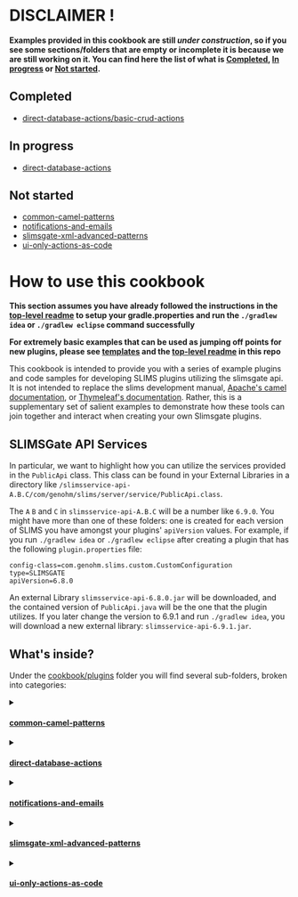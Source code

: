 # DISCLAIMER !
**Examples provided in this cookbook are still _under construction_, so if you see some sections/folders that are empty or incomplete it is because we are still working on it.
You can find here the list of what is [Completed](#Completed), [In progress](#In_progress) or [Not started](#Not_started).**

## Completed
* [direct-database-actions/basic-crud-actions](plugins/direct-database-actions/basic-crud-actions)

## In progress
* [direct-database-actions](plugins/direct-database-actions)

## Not started
* [common-camel-patterns](plugins/common-camel-patterns)
* [notifications-and-emails](plugins/notifications-and-emails)
* [slimsgate-xml-advanced-patterns](plugins/slimsgate-xml-advanced-patterns)
* [ui-only-actions-as-code](plugins/ui-only-actions-as-code)

# How to use this cookbook

**This section assumes you have already followed the instructions in the [top-level readme](../README.md) to setup your gradle.properties
and run the `./gradlew idea` or `./gradlew eclipse` command successfully**

**For extremely basic examples that can be used as jumping off points for new plugins, please see [templates](../templates)
and the [top-level readme](../README.md) in this repo**

This cookbook is intended to provide you with a series of example plugins and code samples for developing SLIMS plugins 
utilizing the slimsgate api. It is not intended to replace the slims development manual, [Apache's camel documentation](https://camel.apache.org/components/3.14.x/index.html), 
or [Thymeleaf's documentation](https://www.thymeleaf.org/doc/tutorials/3.1/usingthymeleaf.html). Rather, this is a 
supplementary set of salient examples to demonstrate how these tools can join together and interact when creating your own Slimsgate plugins.

## SLIMSGate API Services

In particular, we want to highlight how you can utilize the services provided in the `PublicApi` class. This class can be found
in your External Libraries in a directory like `/slimsservice-api-A.B.C/com/genohm/slims/server/service/PublicApi.class`. 

The `A` `B` and `C` in `slimsservice-api-A.B.C` will be a number like `6.9.0`. You might have more than one of these folders:
one is created for each version of SLIMS you have amongst your plugins' `apiVersion` values. For example, if you run `./gradlew idea` or `./gradlew eclipse`
after creating a plugin that has the following `plugin.properties` file:

```
config-class=com.genohm.slims.custom.CustomConfiguration
type=SLIMSGATE
apiVersion=6.8.0
```

An external Library `slimsservice-api-6.8.0.jar` will be downloaded, and the contained version of `PublicApi.java` will
be the one that the plugin utilizes. If you later change the version to 6.9.1 and run `./gradlew idea`, you will download a new 
external library: `slimsservice-api-6.9.1.jar`.


## What's inside?

Under the [cookbook/plugins](plugins) folder you will find several sub-folders, broken into categories:

<details>

<summary>

#### [common-camel-patterns](plugins/common-camel-patterns)

</summary>

   * Examples to illustrate commonly-utilized camel route designs and camel route endpoints other than "direct" routes that run some beans
   * Concepts explored:
     * [Netty](https://camel.apache.org/components/3.14.x/netty-component.html) (TCP connection plumbing, handled by camel)
     * [Quartz](https://camel.apache.org/components/3.14.x/quartz-component.html) (Timers, schedules)
     * [SMTP](https://camel.apache.org/components/3.14.x/mail-component.html) (Sending emails and monitoring inboxes)
     * [File](https://camel.apache.org/components/3.14.x/file-component.html) (Writing files, watching directories)
     * Using `SlimsGateFlowService` to start other routes
       * Creates a record and logs in the User Interface of SLIMS even if a route is not started by a SLIMS action
     * How `SlimsProxy` and `SlimsFlowInitParam` vary, depending on how the route was started
       * Started from a button being clicked in SLIMS
       * Started from a Rule in SLIMS
       * Started from a SLIMSRest API call
       * Not started from an action in SLIMS, SLIMSRest, or another route using `SlimsGateFlowService` 

</details>

<details>

<summary>

#### [direct-database-actions](plugins/direct-database-actions)

</summary>

   * Examples for both simple and "special" direct interactions with the SLIMS database
   * Concepts explored:
     * CRUD actions - creating, reading, updating, and deleting records
     * Use of `@Transactional`
     * Making URL links to any record
     * "Special" cases:
       * Records with `Quantity` fields
       * Attachments
       * Flags
       * Providing your own `cntn_barcode`
       * Getting meta-information about Fields themselves

</details>

<details>

<summary>

#### [notifications-and-emails](plugins/notifications-and-emails)
 
</summary>

   * Examples of services that can be used to send SLIMS notifications or Emails from SLIMS Email Templates


</details>

<details>

<summary>

#### [slimsgate-xml-advanced-patterns](plugins/slimsgate-xml-advanced-patterns)

</summary>

   * Examples of common ways to use [Thymeleaf](https://www.thymeleaf.org/doc/tutorials/3.1/usingthymeleaf.html) in slimsgate.xml files
   * Creating >1 slimsgate flows based on the plugin's configuration
   * Conditionally adding/removing XML elements based on inputs or configuration
     * For example, conditionally hiding a step, conditionally excluding certain fields

</details>

<details>

<summary>

#### [ui-only-actions-as-code](plugins/ui-only-actions-as-code)

</summary>

   * Examples of how you can utilize services from `PublicApi` to perform actions available in the UI that do more than just a simple CRUD action on the Database
   * Versioning records
   * Enrolling contents in biobanking Studies
   * Blocking positions in locations
   * Updating/Scheduling Orders
   * Creating requests with Requestables
   * Acknowledging Rule evaluations
   * Automating or skipping E-signatures
   * Protocol Run & Workflow actions
     * Starting a run
     * Popping contents from a queue into a run
     * Finishing steps
     * Completing/closing the run
     * Re-queuing contents from a run
   * Label Printing
   * Generating a report from a report template
   * Generating Excels, XML, TXT, and CSV files from Grid templates and thymeleaf
   * Importing a SLIMS-formatted excel import file via a plugin

</details>